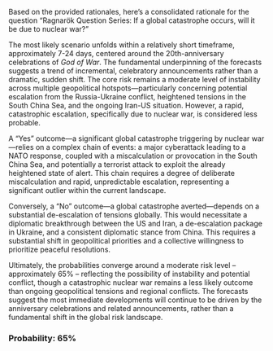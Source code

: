 Based on the provided rationales, here’s a consolidated rationale for the question “Ragnarök Question Series: If a global catastrophe occurs, will it be due to nuclear war?”

The most likely scenario unfolds within a relatively short timeframe, approximately 7-24 days, centered around the 20th-anniversary celebrations of *God of War*. The fundamental underpinning of the forecasts suggests a trend of incremental, celebratory announcements rather than a dramatic, sudden shift. The core risk remains a moderate level of instability across multiple geopolitical hotspots—particularly concerning potential escalation from the Russia-Ukraine conflict, heightened tensions in the South China Sea, and the ongoing Iran-US situation. However, a rapid, catastrophic escalation, specifically due to nuclear war, is considered less probable. 

A “Yes” outcome—a significant global catastrophe triggering by nuclear war—relies on a complex chain of events: a major cyberattack leading to a NATO response, coupled with a miscalculation or provocation in the South China Sea, and potentially a terrorist attack to exploit the already heightened state of alert. This chain requires a degree of deliberate miscalculation and rapid, unpredictable escalation, representing a significant outlier within the current landscape.

Conversely, a “No” outcome—a global catastrophe averted—depends on a substantial de-escalation of tensions globally. This would necessitate a diplomatic breakthrough between the US and Iran, a de-escalation package in Ukraine, and a consistent diplomatic stance from China. This requires a substantial shift in geopolitical priorities and a collective willingness to prioritize peaceful resolutions. 

Ultimately, the probabilities converge around a moderate risk level – approximately 65% – reflecting the possibility of instability and potential conflict, though a catastrophic nuclear war remains a less likely outcome than ongoing geopolitical tensions and regional conflicts. The forecasts suggest the most immediate developments will continue to be driven by the anniversary celebrations and related announcements, rather than a fundamental shift in the global risk landscape.

### Probability: 65%